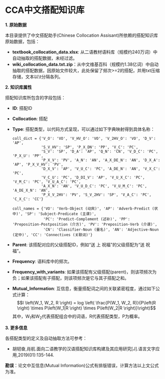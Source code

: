 # CCA中文搭配知识库

**1. 原始数据**

本目录提供了中文搭配助手(Chinese Collocation Assisant)所依赖的搭配知识库原始数据，包括：

* **textbook_collocation_data.xlsx**: 从二语教材语料库（规模约240万词）中自动抽取的搭配数据，未经过滤。
* **wiki_collocation_data.txt.zip**：从中文维基百科（规模约1.38亿词）中自动抽取的搭配数据，因原始文件较大，此处保留了频次>=2的搭配，并用txt压缩存储，文本以\t分隔各列。

**2. 知识库属性**

搭配知识库所包含的字段包括：

* **ID**: 搭配ID
* **Collocation**: 搭配
* **Type**: 搭配类型，以代码方式呈现，可以通过如下字典映射得到具体名称：
  
  ```
  coll_dict = {'V_O': 'VO', 'V_HV_O': 'VO', 'V_2HV_O': 'VO', 'D_V': 'AP',
               'S_V_HV': 'SP', 'P_X_DN': 'PP', 'V_C': 'PC',
               'S_V': 'SP', 'D_A': 'AP', 'Q_N': 'CN', 'V_D_C': 'PC', 'P_X_U': 'PP',
               'P_X_V': 'PV', 'A_N': 'AN', 'A_X_DE_N': 'AN', 'D_X_A': 'AP', 'P_X_V_HV': 'PV',
               'D_X_V': 'AP', 'V_U_C': 'PC', 'A_DE_N': 'AN', 'V_X_C': 'PC',
               'V_C_U': 'PC', 'D_DI_V': 'AP', 'V_U_X_C': 'PC', 'V_M_C': 'PC', 'V_U_A_C': 'PC',
               'A_X_N': 'AN', 'V_U_D_C': 'PC', 'V_U_M_C': 'PC', 'A_DE_X_N': 'AN',
               'P_X_V_2HV': 'PV', 'S_V_2HV': 'SP', 'V_A_C': 'PC', 'C_X_C': 'CC'}

  coll_names = {'VO': 'Verb-Object (动宾)', 'AP': 'Adverb-Predict (状中)', 'SP': 'Subject-Predicate (主谓)',
                'PC': 'Predict-Complement (述补)', 'PP': 'Preposition-Postposition (介方)', 'PV': 'Preposition-Verb (介谓)',
                'CN': 'Classifier-Noun (量名)', 'AN': 'Adjective-Noun (定中)', 'CC': 'Connectives (关联词)'}
  ```
* **Parent**: 该搭配对应的父级搭配ID，例如“送 上 祝福”的父级搭配为“送 祝福”。
* **Frequency**: 语料库中的频次。
* **Frequency_with_variants**: 如果该搭配有父级搭配(parent)，则该项频次为负；如果该搭配有子搭配，则该项频次是它与其子搭配之和。
* **Mutual_Information**: 互信息，衡量搭配词之间的关联紧密程度，通过如下公式计算：
$$I \left(W_1, W_2, R \right) = log \left( \frac{P(W_1, W_2, R)}{P\left(R \right) \times P\left(W_1|R \right) \times P\left(W_2|R \right)}\right)$$
其中，W<sub>1</sub>和W<sub>2</sub>代表搭配组合中的词语，R代表搭配类型，P为概率。

**3. 更多信息**

各搭配类型的定义及自动抽取方法可参考：

* 胡韧奋,肖航.面向二语教学的汉语搭配知识库构建及其应用研究[J].语言文字应用,2019(01):135-144.

**勘误**：论文中互信息(Mutual Information)公式有排版错误，计算方法以上文公式为准。
